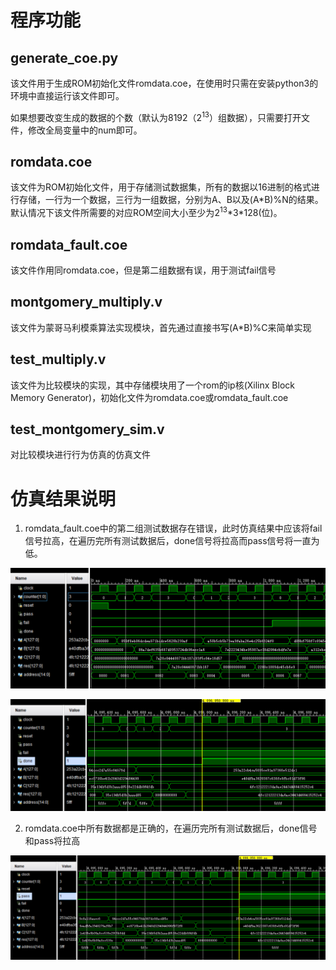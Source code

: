 # 程序功能
## generate_coe.py
该文件用于生成ROM初始化文件romdata.coe，在使用时只需在安装python3的环境中直接运行该文件即可。

如果想要改变生成的数据的个数（默认为8192（$2^{13}$）组数据），只需要打开文件，修改全局变量中的num即可。
## romdata.coe
该文件为ROM初始化文件，用于存储测试数据集，所有的数据以16进制的格式进行存储，一行为一个数据，三行为一组数据，分别为A、B以及(A\*B)%N的结果。默认情况下该文件所需要的对应ROM空间大小至少为$2^{13}$\*3\*128(位)。
## romdata_fault.coe
该文件作用同romdata.coe，但是第二组数据有误，用于测试fail信号
## montgomery_multiply.v
该文件为蒙哥马利模乘算法实现模块，首先通过直接书写(A*B)%C来简单实现
## test_multiply.v
该文件为比较模块的实现，其中存储模块用了一个rom的ip核(Xilinx Block Memory Generator)，初始化文件为romdata.coe或romdata_fault.coe
## test_montgomery_sim.v
对比较模块进行行为仿真的仿真文件

# 仿真结果说明
1. romdata_fault.coe中的第二组测试数据存在错误，此时仿真结果中应该将fail信号拉高，在遍历完所有测试数据后，done信号将拉高而pass信号将一直为低。

![图片](https://raw.githubusercontent.com/yggycs/Montgomery_multiply/main/%E6%B5%8B%E8%AF%95%E7%BB%93%E6%9E%9C1.png)

![图片](https://raw.githubusercontent.com/yggycs/Montgomery_multiply/main/%E6%B5%8B%E8%AF%95%E7%BB%93%E6%9E%9C2.png)

2. romdata.coe中所有数据都是正确的，在遍历完所有测试数据后，done信号和pass将拉高

![图片](https://raw.githubusercontent.com/yggycs/Montgomery_multiply/main/%E6%B5%8B%E8%AF%95%E7%BB%93%E6%9E%9C3.png)
